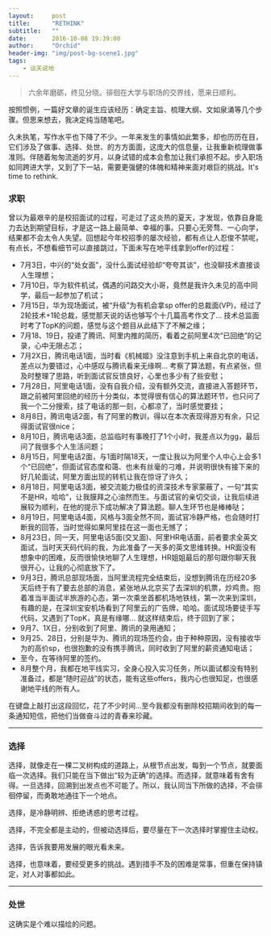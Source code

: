 ```yaml
---
layout:     post
title:      "RETHINK"
subtitle:   ""
date:       2016-10-08 19:39:00
author:     "Orchid"
header-img: "img/post-bg-scene1.jpg"
tags:
    - 谈天说地
---
```


> 六余年磨砺，终见分晓。徘徊在大学与职场的交界线，愿来日顺利。

按照惯例，一篇好文章的诞生应该经历：确定主旨、梳理大纲、文如泉涌等几个步骤。但思来想去，我决定纯当随笔吧。

久未执笔，写作水平也下降了不少。一年来发生的事情如此繁多，却也历历在目，它们涉及了做事、选择、处世、的方方面面，这庞大的信息量，让我重新梳理做事准则。伴随着匆匆流逝的岁月，以身试错的成本会愈加让我们承担不起。步入职场如同跨进大学，又到了下一站，需要更强健的体魄和精神来面对艰巨的挑战。It's time to rethink.

### 求职

曾以为最艰辛的是校招面试的过程，可走过了这炎热的夏天，才发现，依靠自身能力去达到期望目标，才是这一路上最简单、幸福的事。只要心无旁骛、一心向学，结果都不会太令人失望。回想起今年校招季的屡次经验，都有点让人忍俊不禁呢，有点长，不想看细节可以直接跳过，下面未写在地平线拿到offer的过程：

- 7月3日，中兴的“处女面”，没什么面试经验却“夸夸其谈”，也没聊技术直接谈人生理想；
- 7月10日，华为软件机试，偶遇的问路交大小哥，竟然是我许久未见的高中同学，最后一起参加了机试；
- 7月15日，华为现场面试，被“升级”为有机会拿sp offer的总裁面(VP)，经过了2轮技术+1轮总裁，感觉那天说的话也够写个十几篇高考作文了... 技术总监面时考了TopK的问题，感觉与这个题目从此结下了不解之缘；
- 7月18、19日，投递了腾讯、阿里内推的简历，看着之前阿里4次“已回绝”的记录，心中无限忐忑；
- 7月2X日，腾讯电话1面，当时看《机械姬》没注意到手机上来自北京的电话，差点以为要错过，心中感叹与腾讯看来无缘啊... 考察了算法题，有点紧张，但及时整理了思路，听到面试官反馈良好，心里也多少有了些安慰；
- 7月28日，阿里电话1面，没有自我介绍，没有额外交流，直接进入答题环节，跟之前被阿里回绝的经历十分类似，本觉得很有信心的算法题环节，也只问了我一个二分搜索，挂了电话的那一刻，心都凉了，当时感觉要挂；
- 8月8日，腾讯电话2面，有了阿里的教训，得以在本次表现得游刃有余，只记得面试官很nice；
- 8月10日，腾讯电话3面，总监临时有事晚打了1个小时，我差点以为gg，最后问了我很多个人生活问题；
- 8月15日，阿里电话2面，与1面时隔18天，一度让我以为阿里个人中心上会多1个“已回绝”，但面试官态度和蔼、也未有丝毫的刁难，并说明很快有接下来的好几轮面试，阿里方面出现的转机让我在惊讶了许久；
- 8月18日，阿里电话3面，被交流能力极佳的资深技术专家蒙蔽了，一句“其实不是HR，哈哈”，让我膜拜之心油然而生。与面试官的亲切交谈，让我后续进展较为顺利，在他的提示下成功解决了算法题。聊人生环节也是棒棒哒；
- 8月19日，阿里电话4面，风格与3面全然不同，面试官冷静严格，也会随时打断我的回答，当时觉得如果阿里挂在这一面也无憾了；
- 8月23日，同一天，阿里电话5面(交叉面)、阿里HR电话面，前者要求全英文面试，当时天天码代码的我，为此准备了一天多的英文思维转换。HR面没有想象中的困难，反而很愉快地聊了人生理想，HR姐姐最后的那句跟你聊天我很开心，让我的心彻底放下了。
- 9月3日，腾讯总部现场面，当阿里流程完全结束后，没想到腾讯在历经20多天后终于有了要去总部的消息，紧张地从北京买了去深圳的机票，炒鸡贵。抱着准当半面试半旅游的心态，第一次乘坐首都机场地铁线，第一次来到深圳，有趣的是，在深圳宝安机场看到了阿里云的广告牌，哈哈。面试现场要徒手写代码，又遇到了TopK，真是有缘哪... 就这样结束后，终于回到了家；
- 9月7、1X日，分别收到了阿里、腾讯的录用通知；
- 9月25、28日，分别是华为、腾讯的现场签约会，由于种种原因，没有接收华为的高价sp，也很抱歉的没有携手腾讯，同时收到了阿里的薪资通知电话；
- 至今，在等待阿里的签约。
- 8月整个月，我都在地平线实习，全身心投入实习任务，所以面试都没有特别准备过，都是“随时迎战”的状态，能有这些offers，我内心也很知足，也很感谢地平线的所有人。

在键盘上敲打出这段回忆，花了不少时间...至今我都没有删除校招期间收到的每一条通知短信，把他们当做奋斗过的青春来珍藏。

---

### 选择

选择，就像走在一棵二叉树构成的道路上，从根节点出发，每到一个节点，就要面临一次选择。我们只能在当下做出“较为正确”的选择。而选择，就意味着有舍有得。一旦选择，回溯到出发点也不可能了。所以，我认同当下所做的选择，不会徘徊停留，而勇敢地通往下一个地点。

选择，是冷静明辨、拒绝诱惑的思考过程。

选择，不完全都是主动的，但被动选择后，要尽量在下一次选择时掌握住主动权。

选择，告诉我要用发展的眼光看未来。

选择，也意味着，要经受更多的挑战。遇到措手不及的困难是常事，但重在保持镇定，对人对事都如此。

---

### 处世

这确实是个难以描绘的问题。
